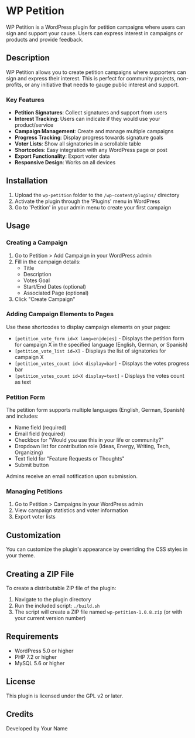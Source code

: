# WP Petition

WP Petition is a WordPress plugin for petition campaigns where users can sign and support your cause. Users can express interest in campaigns or products and provide feedback.

## Description

WP Petition allows you to create petition campaigns where supporters can sign and express their interest. This is perfect for community projects, non-profits, or any initiative that needs to gauge public interest and support.

### Key Features

- **Petition Signatures**: Collect signatures and support from users
- **Interest Tracking**: Users can indicate if they would use your product/service
- **Campaign Management**: Create and manage multiple campaigns
- **Progress Tracking**: Display progress towards signature goals
- **Voter Lists**: Show all signatories in a scrollable table
- **Shortcodes**: Easy integration with any WordPress page or post
- **Export Functionality**: Export voter data
- **Responsive Design**: Works on all devices

## Installation

1. Upload the `wp-petition` folder to the `/wp-content/plugins/` directory
2. Activate the plugin through the 'Plugins' menu in WordPress
3. Go to 'Petition' in your admin menu to create your first campaign

## Usage

### Creating a Campaign

1. Go to Petition > Add Campaign in your WordPress admin
2. Fill in the campaign details:
   - Title
   - Description
   - Votes Goal
   - Start/End Dates (optional)
   - Associated Page (optional)
3. Click "Create Campaign"

### Adding Campaign Elements to Pages

Use these shortcodes to display campaign elements on your pages:

- `[petition_vote_form id=X lang=en|de|es]` - Displays the petition form for campaign X in the specified language (English, German, or Spanish)
- `[petition_vote_list id=X]` - Displays the list of signatories for campaign X
- `[petition_votes_count id=X display=bar]` - Displays the votes progress bar
- `[petition_votes_count id=X display=text]` - Displays the votes count as text

### Petition Form

The petition form supports multiple languages (English, German, Spanish) and includes:
- Name field (required)
- Email field (required)
- Checkbox for "Would you use this in your life or community?"
- Dropdown list for contribution role (Ideas, Energy, Writing, Tech, Organizing)
- Text field for "Feature Requests or Thoughts"
- Submit button

Admins receive an email notification upon submission.

### Managing Petitions

1. Go to Petition > Campaigns in your WordPress admin
2. View campaign statistics and voter information
3. Export voter lists

## Customization

You can customize the plugin's appearance by overriding the CSS styles in your theme.

## Creating a ZIP File

To create a distributable ZIP file of the plugin:

1. Navigate to the plugin directory
2. Run the included script: `./build.sh`
3. The script will create a ZIP file named `wp-petition-1.0.8.zip` (or with your current version number)

## Requirements

- WordPress 5.0 or higher
- PHP 7.2 or higher
- MySQL 5.6 or higher

## License

This plugin is licensed under the GPL v2 or later.

## Credits

Developed by Your Name
